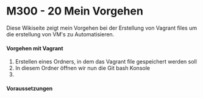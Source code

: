 M300 - 20 Mein Vorgehen
=======================================

Diese Wikiseite zeigt mein Vorgehen bei der Erstellung von Vagrant files um die erstellung von VM's zu Automatisieren.

#### Vorgehen mit Vagrant

1. Erstellen eines Ordners, in dem das Vagrant file gespeichert werden soll
2. In diesem Ordner öffnen wir nun die Git bash Konsole
3. 

#### Voraussetzungen
